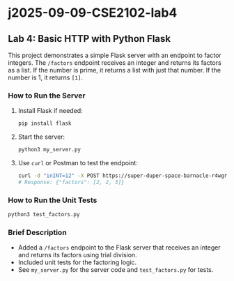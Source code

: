 # j2025-09-09-CSE2102-lab4

## Lab 4: Basic HTTP with Python Flask

This project demonstrates a simple Flask server with an endpoint to factor integers. The `/factors` endpoint receives an integer and returns its factors as a list. If the number is prime, it returns a list with just that number. If the number is 1, it returns `[1]`.

### How to Run the Server

1. Install Flask if needed:
	```bash
	pip install flask
	```
2. Start the server:
	```bash
	python3 my_server.py
	```
3. Use `curl` or Postman to test the endpoint:
	```bash
	curl -d "inINT=12" -X POST https://super-duper-space-barnacle-r4wgr747xwpxcpqjp-5000.app.github.dev/factors
	# Response: {"factors": [2, 2, 3]}
	```

### How to Run the Unit Tests

```bash
python3 test_factors.py
```

### Brief Description

- Added a `/factors` endpoint to the Flask server that receives an integer and returns its factors using trial division.
- Included unit tests for the factoring logic.
- See `my_server.py` for the server code and `test_factors.py` for tests.